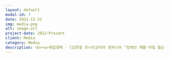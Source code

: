 ```yaml
---
layout: default
modal-id: 7
date: 2021-12-31
img: media.png
alt: image-alt
project-date: 2022~Present
client: Media
category: Media
description: <b><u>매일경제 - [김한얼 유니티코리아 엔지니어 "장애인 재활·자립 돕는 플랫폼 만들 것"] <a href="https://www.mk.co.kr/news/it/view/2022/08/677234/" target=_blank>[링크]</a</u></b><br><b><u>심터뷰 - [하루 아침에 모든 걸 포기해야 했다]</u></b><br><iframe src="https://www.youtube.com/embed/2nWjXWDSWrY" frameborder="0" allowfullscreen width="100%" height="300px"></iframe><b><u>심터뷰 - [사람을 살리는 기술]</u></b><br><iframe src="https://www.youtube.com/embed/xz4_6JUT1hQ" frameborder="0" allowfullscreen width="100%" height="300px"></iframe><b><u>원샷한솔 - 솔터뷰 [하루아침에 하반신마비가 된 이유와 예상 못한 여자친구의 한마디]</u></b><br><iframe src="https://www.youtube.com/embed/1JQ-9smkEAg" frameborder="0" allowfullscreen width="100%" height="300px"></iframe>
---
```

